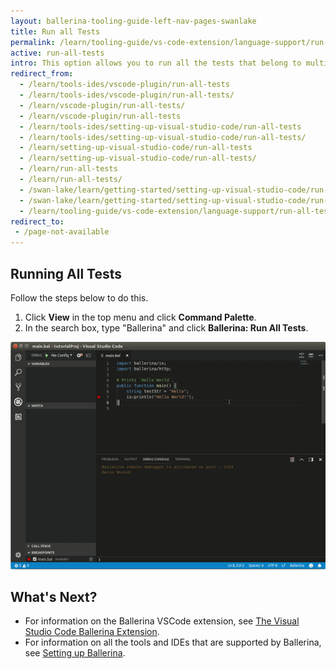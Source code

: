 ```yaml
---
layout: ballerina-tooling-guide-left-nav-pages-swanlake
title: Run all Tests
permalink: /learn/tooling-guide/vs-code-extension/language-support/run-all-tests/
active: run-all-tests
intro: This option allows you to run all the tests that belong to multiple modules of your project. 
redirect_from:
  - /learn/tools-ides/vscode-plugin/run-all-tests
  - /learn/tools-ides/vscode-plugin/run-all-tests/
  - /learn/vscode-plugin/run-all-tests/
  - /learn/vscode-plugin/run-all-tests
  - /learn/tools-ides/setting-up-visual-studio-code/run-all-tests
  - /learn/tools-ides/setting-up-visual-studio-code/run-all-tests/
  - /learn/setting-up-visual-studio-code/run-all-tests
  - /learn/setting-up-visual-studio-code/run-all-tests/
  - /learn/run-all-tests
  - /learn/run-all-tests/
  - /swan-lake/learn/getting-started/setting-up-visual-studio-code/run-all-tests/
  - /swan-lake/learn/getting-started/setting-up-visual-studio-code/run-all-tests
  - /learn/tooling-guide/vs-code-extension/language-support/run-all-tests
redirect_to:
 - /page-not-available
---
```


## Running All Tests 

Follow the steps below to do this.

1. Click **View** in the top menu and click **Command Palette**.
2. In the search box, type "Ballerina" and click **Ballerina: Run All Tests**.

![Run all tests](/learn/images/run-all-tests.gif)

## What's Next?

- For information on the Ballerina VSCode extension, see [The Visual Studio Code Ballerina Extension](/learn/vscode-plugin/).
- For information on all the tools and IDEs that are supported by Ballerina, see [Setting up Ballerina](/learn/installing-ballerina/).